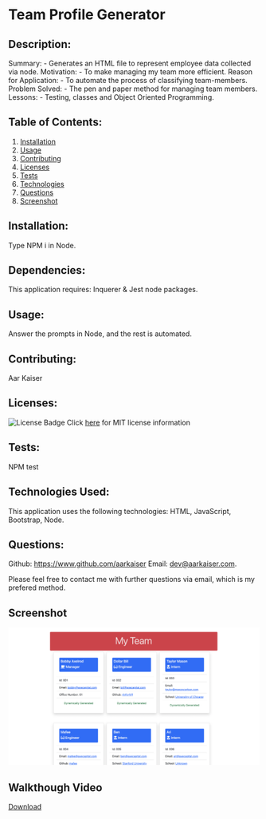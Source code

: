 
# Team Profile Generator
          
## Description:

Summary: - Generates an HTML file to represent employee data collected via node.
Motivation: - To make managing my team more efficient.
Reason for Application: - To automate the process of classifying team-members.
Problem Solved: - The pen and paper method for managing team members.
Lessons: - Testing, classes and Object Oriented Programming.

## Table of Contents:

1. [Installation](https://github.com/AarKaiser/readme_generator#installation)
2. [Usage](https://github.com/AarKaiser/readme_generator#usage)
3. [Contributing](https://github.com/AarKaiser/readme_generator#contributing)
4. [Licenses](https://github.com/AarKaiser/readme_generator#licenses)
5. [Tests](https://github.com/AarKaiser/readme_generator#tests)
6. [Technologies](https://github.com/AarKaiser/readme_generator#technologies)
7. [Questions](https://github.com/AarKaiser/readme_generator#questions)
8. [Screenshot](https://github.com/AarKaiser/readme_generator#screenshot)

## Installation: 

Type NPM i in Node.

## Dependencies:

This application requires: Inquerer & Jest node packages.

## Usage: 

Answer the prompts in Node, and the rest is automated.

## Contributing:

Aar Kaiser


## Licenses:

![License Badge](https://img.shields.io/badge/mit-license-blue)
Click [here](https://choosealicense.com/licenses/mit) for MIT license information


## Tests:

NPM test

## Technologies Used: 

This application uses the following technologies: HTML, JavaScript, Bootstrap, Node.

## Questions:

Github: https://www.github.com/aarkaiser
Email: dev@aarkaiser.com.

Please feel free to contact me with further questions via email, which is my prefered method.

## Screenshot
![Screenshot](https://raw.githubusercontent.com/AarKaiser/team_profile_generator/main/assets/images/screenshot.png)

## Walkthough Video
    
[Download](https://github.com/AarKaiser/team_profile_generator/blob/main/assets/video/walkthrough.mp4?raw=true)

